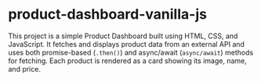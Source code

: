 # product-dashboard-vanilla-js

This project is a simple Product Dashboard built using HTML, CSS, and JavaScript. It fetches and displays product data from an external API and uses both promise-based (`.then()`) and async/await (`async/await`) methods for fetching. Each product is rendered as a card showing its image, name, and price.